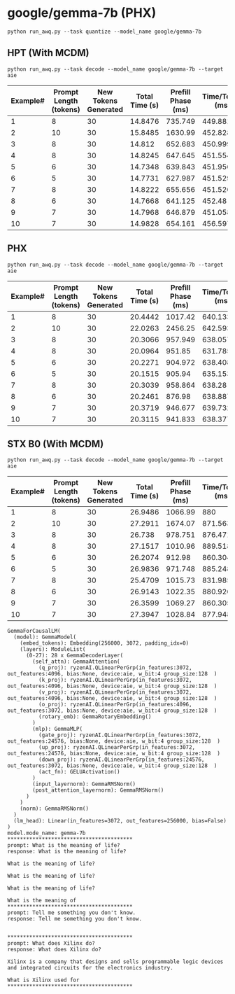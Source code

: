 # google/gemma-7b (PHX)
```
python run_awq.py --task quantize --model_name google/gemma-7b
```

## HPT (With MCDM)

```python run_awq.py --task decode --model_name google/gemma-7b --target aie```

|   Example# |   Prompt Length (tokens) |   New Tokens Generated |   Total Time (s) |   Prefill Phase (ms) |   Time/Token (ms) |   Tokens/Sec |
|------------|--------------------------|------------------------|------------------|----------------------|-------------------|--------------|
|          1 |                        8 |                     30 |          14.8476 |              735.749 |           449.881 |      2.22281 |
|          2 |                       10 |                     30 |          15.8485 |             1630.99  |           452.828 |      2.20834 |
|          3 |                        8 |                     30 |          14.812  |              652.683 |           450.999 |      2.2173  |
|          4 |                        8 |                     30 |          14.8245 |              647.645 |           451.554 |      2.21457 |
|          5 |                        6 |                     30 |          14.7348 |              639.843 |           451.956 |      2.2126  |
|          6 |                        5 |                     30 |          14.7731 |              627.987 |           451.529 |      2.2147  |
|          7 |                        8 |                     30 |          14.8222 |              655.656 |           451.526 |      2.21471 |
|          8 |                        6 |                     30 |          14.7668 |              641.125 |           452.48  |      2.21004 |
|          9 |                        7 |                     30 |          14.7968 |              646.879 |           451.058 |      2.21701 |
|         10 |                        7 |                     30 |          14.9828 |              654.161 |           456.597 |      2.19012 |

## PHX

```python run_awq.py --task decode --model_name google/gemma-7b --target aie```

|   Example# |   Prompt Length (tokens) |   New Tokens Generated |   Total Time (s) |   Prefill Phase (ms) |   Time/Token (ms) |   Tokens/Sec |
|------------|--------------------------|------------------------|------------------|----------------------|-------------------|--------------|
|          1 |                        8 |                     30 |          20.4442 |             1017.42  |           640.133 |      1.56217 |
|          2 |                       10 |                     30 |          22.0263 |             2456.25  |           642.593 |      1.5562  |
|          3 |                        8 |                     30 |          20.3066 |              957.949 |           638.057 |      1.56726 |
|          4 |                        8 |                     30 |          20.0964 |              951.85  |           631.785 |      1.58282 |
|          5 |                        6 |                     30 |          20.2271 |              904.972 |           638.408 |      1.5664  |
|          6 |                        5 |                     30 |          20.1515 |              905.94  |           635.153 |      1.57442 |
|          7 |                        8 |                     30 |          20.3039 |              958.864 |           638.28  |      1.56671 |
|          8 |                        6 |                     30 |          20.2461 |              876.98  |           638.887 |      1.56522 |
|          9 |                        7 |                     30 |          20.3719 |              946.677 |           639.732 |      1.56315 |
|         10 |                        7 |                     30 |          20.3115 |              941.833 |           638.377 |      1.56647 |

## STX B0 (With MCDM)

```python run_awq.py --task decode --model_name google/gemma-7b --target aie```

|   Example# |   Prompt Length (tokens) |   New Tokens Generated |   Total Time (s) |   Prefill Phase (ms) |   Time/Token (ms) |   Tokens/Sec |
|------------|--------------------------|------------------------|------------------|----------------------|-------------------|--------------|
|          1 |                        8 |                     30 |          26.9486 |             1066.99  |           880     |      1.13636 |
|          2 |                       10 |                     30 |          27.2911 |             1674.07  |           871.563 |      1.14736 |
|          3 |                        8 |                     30 |          26.738  |              978.751 |           876.471 |      1.14094 |
|          4 |                        8 |                     30 |          27.1517 |             1010.96  |           889.518 |      1.1242  |
|          5 |                        6 |                     30 |          26.2074 |              912.98  |           860.304 |      1.16238 |
|          6 |                        5 |                     30 |          26.9836 |              971.748 |           885.248 |      1.12963 |
|          7 |                        8 |                     30 |          25.4709 |             1015.73  |           831.985 |      1.20194 |
|          8 |                        6 |                     30 |          26.9143 |             1022.35  |           880.926 |      1.13517 |
|          9 |                        7 |                     30 |          26.3599 |             1069.27  |           860.305 |      1.16238 |
|         10 |                        7 |                     30 |          27.3947 |             1028.84  |           877.948 |      1.13902 |
```
GemmaForCausalLM(
  (model): GemmaModel(
    (embed_tokens): Embedding(256000, 3072, padding_idx=0)
    (layers): ModuleList(
      (0-27): 28 x GemmaDecoderLayer(
        (self_attn): GemmaAttention(
          (q_proj): ryzenAI.QLinearPerGrp(in_features:3072, out_features:4096, bias:None, device:aie, w_bit:4 group_size:128  )
          (k_proj): ryzenAI.QLinearPerGrp(in_features:3072, out_features:4096, bias:None, device:aie, w_bit:4 group_size:128  )
          (v_proj): ryzenAI.QLinearPerGrp(in_features:3072, out_features:4096, bias:None, device:aie, w_bit:4 group_size:128  )
          (o_proj): ryzenAI.QLinearPerGrp(in_features:4096, out_features:3072, bias:None, device:aie, w_bit:4 group_size:128  )
          (rotary_emb): GemmaRotaryEmbedding()
        )
        (mlp): GemmaMLP(
          (gate_proj): ryzenAI.QLinearPerGrp(in_features:3072, out_features:24576, bias:None, device:aie, w_bit:4 group_size:128  )
          (up_proj): ryzenAI.QLinearPerGrp(in_features:3072, out_features:24576, bias:None, device:aie, w_bit:4 group_size:128  )
          (down_proj): ryzenAI.QLinearPerGrp(in_features:24576, out_features:3072, bias:None, device:aie, w_bit:4 group_size:128  )
          (act_fn): GELUActivation()
        )
        (input_layernorm): GemmaRMSNorm()
        (post_attention_layernorm): GemmaRMSNorm()
      )
    )
    (norm): GemmaRMSNorm()
  )
  (lm_head): Linear(in_features=3072, out_features=256000, bias=False)
)
model.mode_name: gemma-7b
****************************************
prompt: What is the meaning of life?
response: What is the meaning of life?

What is the meaning of life?

What is the meaning of life?

What is the meaning of life?

What is the meaning of
****************************************
prompt: Tell me something you don't know.
response: Tell me something you don't know.


****************************************
prompt: What does Xilinx do?
response: What does Xilinx do?

Xilinx is a company that designs and sells programmable logic devices and integrated circuits for the electronics industry.

What is Xilinx used for
****************************************
```
